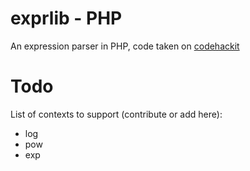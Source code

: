 exprlib - PHP
=============

An expression parser in PHP, code taken on [codehackit](http://codehackit.blogspot.fr/2011/08/expression-parser-in-php.html)

# Todo

List of contexts to support (contribute or add here):

- log
- pow
- exp
